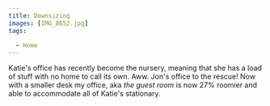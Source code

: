 ```yaml
---
title: Downsizing
images: [IMG_8652.jpg]
tags:

  - Home
---
```

Katie's office has recently become the nursery, meaning that she has a load of stuff with no home to call its own. Aww. Jon's office to the rescue! Now with a smaller desk my office, aka _the guest room_ is now 27% roomier and able to accommodate all of Katie's stationary.